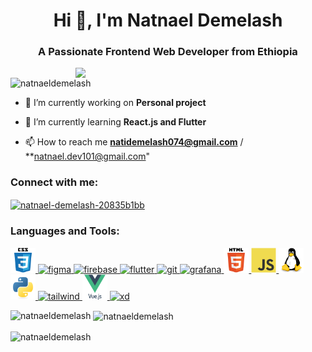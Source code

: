 
<h1 align="center">Hi 👋, I'm Natnael Demelash</h1>
<h3 align="center">A Passionate Frontend Web Developer from Ethiopia</h3>

<img align="right" src="https://img.freepik.com/free-vector/hand-drawn-web-developers_23-2148819604.jpg?w=996&t=st=1664440007~exp=1664440607~hmac=022bbc0c328f96cb9e8c6555ff9abc492519c30a2075ccc1f1ce5f3c40c1d6a6" width="400">

<p align="left"> <img src="https://komarev.com/ghpvc/?username=natnaeldemelash&label=Profile%20views&color=0e75b6&style=flat" alt="natnaeldemelash" /> </p>

- 🔭 I’m currently working on **Personal project**

- 🌱 I’m currently learning **React.js and Flutter**

- 📫 How to reach me **natidemelash074@gmail.com** / **natnael.dev101@gmail.com"

<h3 align="left">Connect with me:</h3>
<p align="left">
<a href="https://linkedin.com/in/natnael-demelash-20835b1bb" target="blank"><img align="center" src="https://raw.githubusercontent.com/rahuldkjain/github-profile-readme-generator/master/src/images/icons/Social/linked-in-alt.svg" alt="natnael-demelash-20835b1bb" height="30" width="40" /></a>
</p>

<h3 align="left">Languages and Tools:</h3>
<p align="left"> <a href="https://www.w3schools.com/css/" target="_blank" rel="noreferrer"> <img src="https://raw.githubusercontent.com/devicons/devicon/master/icons/css3/css3-original-wordmark.svg" alt="css3" width="40" height="40"/> </a> <a href="https://www.figma.com/" target="_blank" rel="noreferrer"> <img src="https://www.vectorlogo.zone/logos/figma/figma-icon.svg" alt="figma" width="40" height="40"/> </a> <a href="https://firebase.google.com/" target="_blank" rel="noreferrer"> <img src="https://www.vectorlogo.zone/logos/firebase/firebase-icon.svg" alt="firebase" width="40" height="40"/> </a> <a href="https://flutter.dev" target="_blank" rel="noreferrer"> <img src="https://www.vectorlogo.zone/logos/flutterio/flutterio-icon.svg" alt="flutter" width="40" height="40"/> </a> <a href="https://git-scm.com/" target="_blank" rel="noreferrer"> <img src="https://www.vectorlogo.zone/logos/git-scm/git-scm-icon.svg" alt="git" width="40" height="40"/> </a> <a href="https://grafana.com" target="_blank" rel="noreferrer"> <img src="https://www.vectorlogo.zone/logos/grafana/grafana-icon.svg" alt="grafana" width="40" height="40"/> </a> <a href="https://www.w3.org/html/" target="_blank" rel="noreferrer"> <img src="https://raw.githubusercontent.com/devicons/devicon/master/icons/html5/html5-original-wordmark.svg" alt="html5" width="40" height="40"/> </a> <a href="https://developer.mozilla.org/en-US/docs/Web/JavaScript" target="_blank" rel="noreferrer"> <img src="https://raw.githubusercontent.com/devicons/devicon/master/icons/javascript/javascript-original.svg" alt="javascript" width="40" height="40"/> </a> <a href="https://www.linux.org/" target="_blank" rel="noreferrer"> <img src="https://raw.githubusercontent.com/devicons/devicon/master/icons/linux/linux-original.svg" alt="linux" width="40" height="40"/> </a> <a href="https://www.python.org" target="_blank" rel="noreferrer"> <img src="https://raw.githubusercontent.com/devicons/devicon/master/icons/python/python-original.svg" alt="python" width="40" height="40"/> </a> <a href="https://tailwindcss.com/" target="_blank" rel="noreferrer"> <img src="https://www.vectorlogo.zone/logos/tailwindcss/tailwindcss-icon.svg" alt="tailwind" width="40" height="40"/> </a> <a href="https://vuejs.org/" target="_blank" rel="noreferrer"> <img src="https://raw.githubusercontent.com/devicons/devicon/master/icons/vuejs/vuejs-original-wordmark.svg" alt="vuejs" width="40" height="40"/> </a> <a href="https://www.adobe.com/products/xd.html" target="_blank" rel="noreferrer"> <img src="https://cdn.worldvectorlogo.com/logos/adobe-xd.svg" alt="xd" width="40" height="40"/> </a> </p>

<p><img align="left" src="https://github-readme-stats.vercel.app/api/top-langs?username=natnaeldemelash&show_icons=true&locale=en&layout=compact" alt="natnaeldemelash" /></p>

<p>&nbsp;<img align="center" src="https://github-readme-stats.vercel.app/api?username=natnaeldemelash&show_icons=true&locale=en" alt="natnaeldemelash" /></p>

<p><img align="center" src="https://github-readme-streak-stats.herokuapp.com/?user=natnaeldemelash&" alt="natnaeldemelash" /></p>
